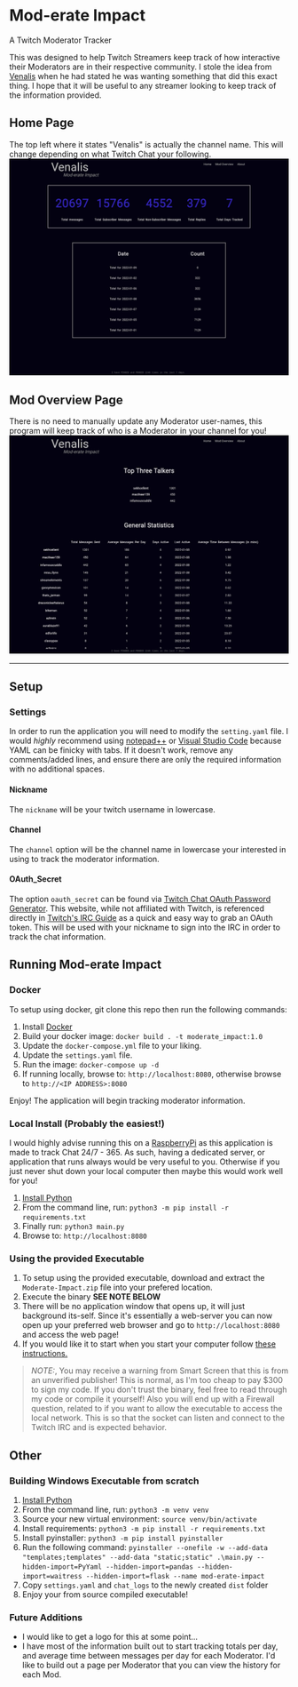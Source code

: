 # Mod-erate Impact

A Twitch Moderator Tracker

This was designed to help Twitch Streamers keep track of how interactive their Moderators are in their respective community. I stole the idea from [Venalis](https://twitch.tv/venalis) when he had stated he was wanting something that did this exact thing. I hope that it will be useful to any streamer looking to keep track of the information provided.

## Home Page 
The top left where it states "Venalis" is actually the channel name. This will change depending on what Twitch Chat your following.
![Home Page](./IMAGES/home.png)

## Mod Overview Page
There is no need to manually update any Moderator user-names, this program will keep track of who is a Moderator in your channel for you!
![Moderator Overview](./IMAGES/mod_overview.png)

----

## Setup

### Settings
 
In order to run the application you will need to modify the `setting.yaml` file. I would _highly_ recommend using [notepad++](https://notepad-plus-plus.org/) or [Visual Studio Code](https://code.visualstudio.com/) because YAML can be finicky with tabs. If it doesn't work, remove any comments/added lines, and ensure there are only the required information with no additional spaces. 

#### Nickname

The `nickname` will be your twitch username in lowercase.

#### Channel

The `channel` option will be the channel name in lowercase your interested in using to track the moderator information. 

#### OAuth_Secret

The option `oauth_secret` can be found via [Twitch Chat OAuth Password Generator](https://twitchapps.com/tmi/). This website, while not affiliated with Twitch, is referenced directly in [Twitch's IRC Guide](https://dev.twitch.tv/docs/irc/guide) as a quick and easy way to grab an OAuth token. This will be used with your nickname to sign into the IRC in order to track the chat information. 

## Running Mod-erate Impact

### Docker

To setup using docker, git clone this repo then run the following commands:

1. Install [Docker](https://docs.docker.com/engine/install/)
1. Build your docker image: `docker build . -t moderate_impact:1.0`
2. Update the `docker-compose.yml` file to your liking.
3. Update the `settings.yaml` file.
4. Run the image: `docker-compose up -d`
5. If running locally, browse to: `http://localhost:8080`, otherwise browse to `http://<IP ADDRESS>:8080`

Enjoy! The application will begin tracking moderator information.


### Local Install (Probably the easiest!)

I would highly advise running this on a [RaspberryPi](https://www.raspberrypi.com/products/raspberry-pi-4-model-b/) as this application is made to track Chat 24/7 - 365. As such, having a dedicated server, or application that runs always would be very useful to you. Otherwise if you just never shut down your local computer then maybe this would work well for you!

1. [Install Python](https://www.python.org/downloads/)
2. From the command line, run: `python3 -m pip install -r requirements.txt`
3. Finally run: `python3 main.py`
4. Browse to: `http://localhost:8080`

### Using the provided Executable 

1. To setup using the provided executable, download and extract the `Moderate-Impact.zip` file into your prefered location. 
2. Execute the binary **SEE NOTE BELOW**
3. There will be no application window that opens up, it will just background its-self. Since it's essentially a web-server you can now open up your preferred web browser and go to `http://localhost:8080` and access the web page!
3. If you would like it to start when you start your computer follow [these instructions.](https://www.howtogeek.com/208224/how-to-add-programs-files-and-folders-to-system-startup-in-windows-8.1/)


> *NOTE:*, You may receive a warning from Smart Screen that this is from an unverified publisher! This is normal, as I'm too cheap to pay $300 to sign my code. If you don't trust the binary, feel free to read through my code or compile it yourself! Also you will end up with a Firewall question, related to if you want to allow the executable to access the local network. This is so that the socket can listen and connect to the Twitch IRC and is expected behavior. 

## Other

### Building Windows Executable from scratch

1. [Install Python](https://www.python.org/downloads/)
2. From the command line, run: `python3 -m venv venv`
3. Source your new virtual environment: `source venv/bin/activate`
4. Install requirements: `python3 -m pip install -r requirements.txt`
5. Install pyinstaller: `python3 -m pip install pyinstaller`
6. Run the following command: `pyinstaller --onefile -w --add-data "templates;templates" --add-data "static;static" .\main.py --hidden-import=PyYaml --hidden-import=pandas --hidden-import=waitress --hidden-import=flask --name mod-erate-impact`
7. Copy `settings.yaml` and `chat_logs` to the newly created `dist` folder
8. Enjoy your from source compiled executable!

### Future Additions
  * I would like to get a logo for this at some point... 
  * I have most of the information built out to start tracking totals per day, and average time between messages per day for each Moderator. I'd like to build out a page per Moderator that you can view the history for each Mod.
